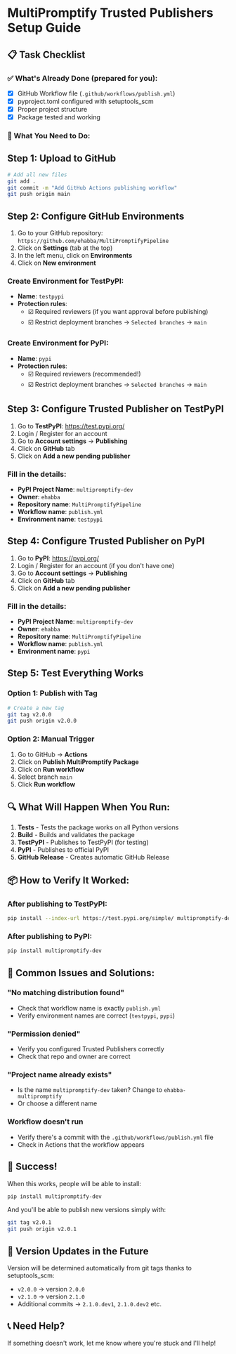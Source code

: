 # MultiPromptify Trusted Publishers Setup Guide

## 📋 Task Checklist

### ✅ What's Already Done (prepared for you):
- [x] GitHub Workflow file (`.github/workflows/publish.yml`)
- [x] pyproject.toml configured with setuptools_scm
- [x] Proper project structure
- [x] Package tested and working

### 🎯 What You Need to Do:

## Step 1: Upload to GitHub

```bash
# Add all new files
git add .
git commit -m "Add GitHub Actions publishing workflow"
git push origin main
```

## Step 2: Configure GitHub Environments

1. Go to your GitHub repository: `https://github.com/ehabba/MultiPromptifyPipeline`
2. Click on **Settings** (tab at the top)
3. In the left menu, click on **Environments**
4. Click on **New environment**

### Create Environment for TestPyPI:
- **Name**: `testpypi`
- **Protection rules**: 
  - ☑️ Required reviewers (if you want approval before publishing)
  - ☑️ Restrict deployment branches → `Selected branches` → `main`

### Create Environment for PyPI:
- **Name**: `pypi`  
- **Protection rules**:
  - ☑️ Required reviewers (recommended!)
  - ☑️ Restrict deployment branches → `Selected branches` → `main`

## Step 3: Configure Trusted Publisher on TestPyPI

1. Go to **TestPyPI**: https://test.pypi.org/
2. Login / Register for an account
3. Go to **Account settings** → **Publishing**
4. Click on **GitHub** tab
5. Click on **Add a new pending publisher**

### Fill in the details:
- **PyPI Project Name**: `multipromptify-dev`
- **Owner**: `ehabba`
- **Repository name**: `MultiPromptifyPipeline`
- **Workflow name**: `publish.yml`
- **Environment name**: `testpypi`

## Step 4: Configure Trusted Publisher on PyPI

1. Go to **PyPI**: https://pypi.org/
2. Login / Register for an account (if you don't have one)
3. Go to **Account settings** → **Publishing**
4. Click on **GitHub** tab
5. Click on **Add a new pending publisher**

### Fill in the details:
- **PyPI Project Name**: `multipromptify-dev`
- **Owner**: `ehabba`
- **Repository name**: `MultiPromptifyPipeline`
- **Workflow name**: `publish.yml`
- **Environment name**: `pypi`

## Step 5: Test Everything Works

### Option 1: Publish with Tag
```bash
# Create a new tag
git tag v2.0.0
git push origin v2.0.0
```

### Option 2: Manual Trigger
1. Go to GitHub → **Actions**
2. Click on **Publish MultiPromptify Package**
3. Click on **Run workflow**
4. Select branch `main`
5. Click **Run workflow**

## 🔍 What Will Happen When You Run:

1. **Tests** - Tests the package works on all Python versions
2. **Build** - Builds and validates the package
3. **TestPyPI** - Publishes to TestPyPI (for testing)
4. **PyPI** - Publishes to official PyPI
5. **GitHub Release** - Creates automatic GitHub Release

## 📦 How to Verify It Worked:

### After publishing to TestPyPI:
```bash
pip install --index-url https://test.pypi.org/simple/ multipromptify-dev
```

### After publishing to PyPI:
```bash
pip install multipromptify-dev
```

## 🚨 Common Issues and Solutions:

### "No matching distribution found"
- Check that workflow name is exactly `publish.yml`
- Verify environment names are correct (`testpypi`, `pypi`)

### "Permission denied" 
- Verify you configured Trusted Publishers correctly
- Check that repo and owner are correct

### "Project name already exists"
- Is the name `multipromptify-dev` taken? Change to `ehabba-multipromptify`
- Or choose a different name

### Workflow doesn't run
- Verify there's a commit with the `.github/workflows/publish.yml` file
- Check in Actions that the workflow appears

## 🎉 Success!

When this works, people will be able to install:
```bash
pip install multipromptify-dev
```

And you'll be able to publish new versions simply with:
```bash
git tag v2.0.1
git push origin v2.0.1
```

## 🔄 Version Updates in the Future

Version will be determined automatically from git tags thanks to setuptools_scm:
- `v2.0.0` → version `2.0.0`
- `v2.1.0` → version `2.1.0`
- Additional commits → `2.1.0.dev1`, `2.1.0.dev2` etc.

## 📞 Need Help?

If something doesn't work, let me know where you're stuck and I'll help! 
